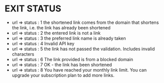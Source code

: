 # EXIT STATUS

* url => status :    1	the shortened link comes from the domain that shortens the link, i.e. the link has already been shortened
* url => status :    2	the entered link is not a link
* url => status :    3	the preferred link name is already taken
* url => status :    4	Invalid API key
* url => status :    5	the link has not passed the validation. Includes invalid characters
* url => status :    6	The link provided is from a blocked domain
* url => status :    7	OK - the link has been shortened
* url => status :    8	You have reached your monthly link limit. You can upgrade your subscription plan to add more links.